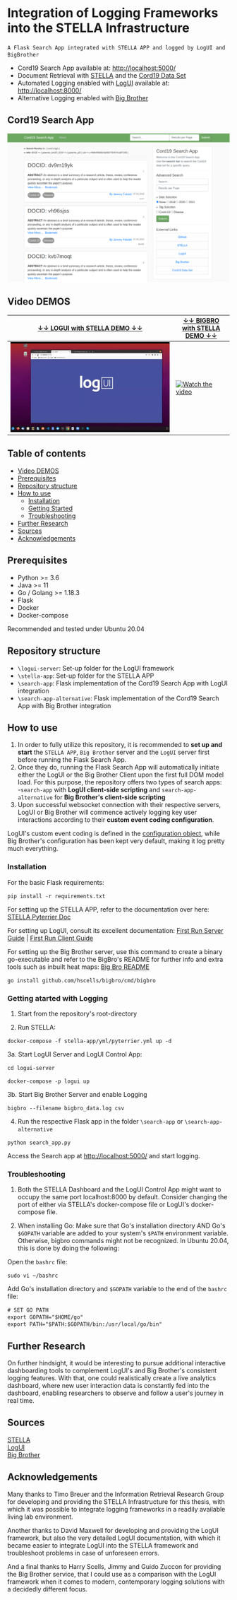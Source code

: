# Integration of Logging Frameworks into the STELLA Infrastructure
```
A Flask Search App integrated with STELLA APP and logged by LogUI and BigBrother
```
* Cord19 Search App available at: [http://localhost:5000/](http://localhost:5000/)
* Document Retrieval with [STELLA](https://github.com/stella-project) and the [Cord19 Data Set](https://github.com/allenai/cord19)
* Automated Logging enabled with [LogUI](https://github.com/logui-framework) available at: [http://localhost:8000/](http://localhost:8000/)
* Alternative Logging enabled with [Big Brother](https://github.com/hscells/bigbro)  

## Cord19 Search App
![image info](./img/search_app.png)

## Video DEMOS
|[↓↓ LOGUI with STELLA DEMO ↓↓](https://www.youtube.com/watch?v=D47EbID5j14 "")|[↓↓ BIGBRO with STELLA DEMO ↓↓](https://www.youtube.com/watch?v=Zyt8CXORvpM "")|
| ----------- | ----------- |
|[![Watch the video](./img/logui_videothumbnail.jpg)](https://www.youtube.com/watch?v=D47EbID5j14)|[![Watch the video](https://i3.ytimg.com/vi/Zyt8CXORvpM/maxresdefault.jpg)](https://www.youtube.com/watch?v=Zyt8CXORvpM)|


## Table of contents
- [Video DEMOS](#video-demos)
- [Prerequisites](#prerequisites)
- [Repository structure](#repository-structure)
- [How to use](#how-to-use)
  - [Installation](#installation)
  - [Getting Started](#getting-started-with-logging)
  - [Troubleshooting](#troubleshooting)
- [Further Research](#further-research)
- [Sources](#sources)
- [Acknowledgements](#acknowledgements)



## Prerequisites
* Python >= 3.6
* Java >= 11
* Go / Golang >= 1.18.3
* Flask
* Docker
* Docker-compose

Recommended and tested under Ubuntu 20.04

## Repository structure
* `\logui-server`: Set-up folder for the LogUI framework
* `\stella-app`: Set-up folder for the STELLA APP
* `\search-app`: Flask implementation of the Cord19 Search App with LogUI integration 
* `\search-app-alternative`: Flask implementation of the Cord19 Search App with Big Brother integration 

## How to use
1. In order to fully utilize this repository, it is recommended to **set up and start** the `STELLA APP`, `Big Brother` server and the `LogUI` server first before running the Flask Search App.  
2. Once they do, running the Flask Search App will automatically initiate either the LogUI or the Big Brother Client upon the first full DOM model load. For this purpose, the repository offers two types of search apps:  
    -`search-app` with **LogUI client-side scripting** and `search-app-alternative` for **Big Brother's client-side scripting**
4. Upon successful websocket connection with their respective servers, LogUI or Big Brother will commence actively logging key user interactions according to their **custom event coding configuration**.

LogUI's custom event coding is defined in the [configuration object](https://github.com/AH-Tran/STELLA_LogUI/blob/main/search-app/static/logui_config.js), while Big Brother's configuration has been kept very default, making it log pretty much everything.
### Installation

For the basic Flask requirements:
```
pip install -r requirements.txt
```

For setting up the STELLA APP, refer to the documentation over here: [STELLA Pyterrier Doc](https://stella-project.org/stella-documentation/guides/pyterrier/)

For setting up LogUI, consult its excellent documentation:
[First Run Server Guide](https://github.com/logui-framework/server/wiki/First-Run-Guide) |
[First Run Client Guide](https://github.com/logui-framework/client/wiki/Quick-Start-Guide)

For setting up the Big Brother server, use this command to create a binary go-executable and refer to the BigBro's README for further info and extra tools such as inbuilt heat maps: [Big Bro README](https://github.com/hscells/bigbro)
```
go install github.com/hscells/bigbro/cmd/bigbro
```

### Getting atarted with Logging
1. Start from the repository's root-directory 

2. Run STELLA:
```
docker-compose -f stella-app/yml/pyterrier.yml up -d
```
3a. Start LogUI Server and LogUI Control App:
```
cd logui-server
```
```
docker-compose -p logui up
```
3b. Start Big Brother Server and enable Logging
```
bigbro --filename bigbro_data.log csv
```
4. Run the respective Flask app in the folder `\search-app` or `\search-app-alternative`
```
python search_app.py
```
Access the Search app at [http://localhost:5000/](http://localhost:5000/) and start logging.

### Troubleshooting
1. Both the STELLA Dashboard and the LogUI Control App might want to occupy the same port localhost:8000 by default. Consider changing the port of either via STELLA's docker-compose file or LogUI's docker-compose file.   

2. When installing Go: Make sure that Go's installation directory AND Go's `$GOPATH` variable are added to your system's `$PATH` environment variable. Otherwise, bigbro commands might not be recognized. In Ubuntu 20.04, this is done by doing the following:  

Open the `bashrc` file:
```
sudo vi ~/bashrc
```
Add Go's installation directory and `$GOPATH` variable to the end of the `bashrc` file:
```
# SET GO PATH
export GOPATH="$HOME/go"
export PATH="$PATH:$GOPATH/bin:/usr/local/go/bin"
```

## Further Research
On further hindsight, it would be interesting to pursue additional interactive dashboarding tools to complement LogUI's and Big Brother's consistent logging features. With that, one could realistically create a live analytics dashboard, where new user interaction data is constantly fed into the dashboard, enabling researchers to observe and follow a user's journey in real time.

## Sources
[STELLA](https://stella-project.org/)  
[LogUI](https://github.com/logui-framework)  
[Big Brother](https://github.com/hscells/bigbro)  

## Acknowledgements
Many thanks to Timo Breuer and the Information Retrieval Research Group for developing and providing the STELLA Infrastructure for this thesis, with which it was possible to integrate logging frameworks in a readily available living lab environment.

Another thanks to David Maxwell for developing and providing the LogUI framework, but also the very detailed LogUI documentation, with which it became easier to integrate LogUI into the STELLA framework and troubleshoot problems in case of unforeseen errors.

And a final thanks to Harry Scells, Jimmy and Guido Zuccon for providing the Big Brother service, that I could use as a comparison with the LogUI framework when it comes to modern, contemporary logging solutions with a decidedly different focus.
